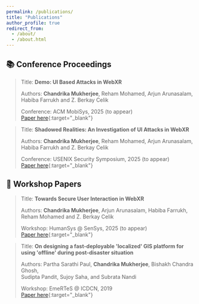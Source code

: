 ```yaml
---
permalink: /publications/
title: "Publications"
author_profile: true
redirect_from:
  - /about/
  - /about.html
---
```


## 📚 Conference Proceedings

> Title: **Demo: UI Based Attacks in WebXR**
>
> Authors: **Chandrika Mukherjee**, Reham Mohamed, Arjun Arunasalam,  
> Habiba Farrukh and Z. Berkay Celik
>
> Conference: ACM MobiSys, 2025 (to appear)  
> [Paper here](../files/2025_mobisys_demo.pdf){:target="\_blank"}

> Title: **Shadowed Realities: An Investigation of UI Attacks in WebXR**
>
> Authors: **Chandrika Mukherjee**, Reham Mohamed, Arjun Arunasalam,  
> Habiba Farrukh and Z. Berkay Celik
>
> Conference: USENIX Security Symposium, 2025 (to appear)  
> [Paper here](../files/2025_Shadowed_Realities_watermark.pdf){:target="\_blank"}

## 📜 Workshop Papers

> Title: **Towards Secure User Interaction in WebXR**
>
> Authors: **Chandrika Mukherjee**, Arjun Arunasalam, Habiba Farrukh,  
> Reham Mohamed and Z. Berkay Celik
>
> Workshop: HumanSys @ SenSys, 2025 (to appear)  
> [Paper here](../files/2025_Shadowed_Logger_watermark.pdf){:target="\_blank"}

> Title: **On designing a fast-deployable 'localized' GIS platform for using 'offline' during post-disaster situation**
>
> Authors: Partha Sarathi Paul, **Chandrika Mukherjee**, Bishakh Chandra Ghosh,  
> Sudipta Pandit, Sujoy Saha, and Subrata Nandi
>
> Workshop: EmeRTeS @ ICDCN, 2019  
> [Paper here](https://dl.acm.org/doi/pdf/10.1145/3288599.3295592){:target="\_blank"}
